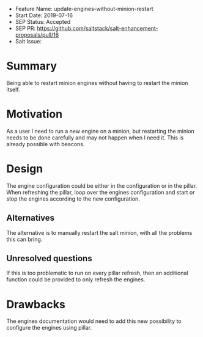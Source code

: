 - Feature Name: update-engines-without-minion-restart
- Start Date: 2019-07-16 
- SEP Status: Accepted
- SEP PR: https://github.com/saltstack/salt-enhancement-proposals/pull/16
- Salt Issue: 

# Summary
[summary]: #summary

Being able to restart minion engines without having to restart the minion itself.

# Motivation
[motivation]: #motivation

As a user I need to run a new engine on a minion, but restarting the minion needs to be done carefully and may not happen when I need it.
This is already possible with beacons.

# Design
[design]: #detailed-design

The engine configuration could be either in the configuration or in the pillar.
When refreshing the pillar, loop over the engines configuration and start or stop the engines according to the new configuration.

## Alternatives
[alternatives]: #alternatives

The alternative is to manually restart the salt minion, with all the problems this can bring.

## Unresolved questions
[unresolved]: #unresolved-questions

If this is too problematic to run on every pillar refresh, then an additional function could be provided to only refresh the engines.

# Drawbacks
[drawbacks]: #drawbacks

The engines documentation would need to add this new possibility to configure the engines using pillar.
